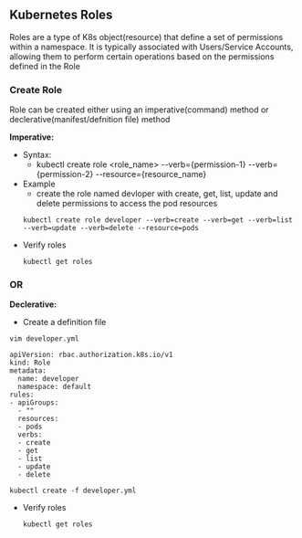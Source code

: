 ## Kubernetes Roles
Roles are a type of K8s object(resource) that define a set of permissions within a namespace. It is typically associated with Users/Service Accounts, allowing them to perform certain operations based on the permissions defined in the Role

### Create Role
Role can be created either using an imperative(command) method or declerative(manifest/defnition file) method

**Imperative:**
- Syntax:
  - kubectl create role <role_name> --verb={permission-1} --verb={permission-2} --resource={resource_name}
- Example
  - create the role named devloper with create, get, list, update and delete permissions to access the pod resources
  ```
  kubectl create role developer --verb=create --verb=get --verb=list --verb=update --verb=delete --resource=pods
  ```
- Verify roles
  ```
  kubectl get roles
  ```
### OR
**Declerative:**
- Create a definition file
```
vim developer.yml
```
```
apiVersion: rbac.authorization.k8s.io/v1
kind: Role
metadata:
  name: developer
  namespace: default
rules:
- apiGroups:
  - ""
  resources:
  - pods
  verbs:
  - create
  - get
  - list
  - update
  - delete
```
```
kubectl create -f developer.yml
```
- Verify roles
  ```
  kubectl get roles
  ```
